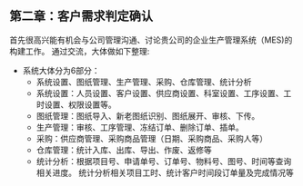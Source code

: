 第二章：客户需求判定确认
---
首先很高兴能有机会与公司管理沟通、讨论贵公司的企业生产管理系统（MES)的构建工作。
通过交流，大体做如下整理:
- 系统大体分为6部分：
   - 系统设置、图纸管理、生产管理、采购、仓库管理、统计分析
   - 系统设置：人员设置、客户设置、供应商设置、科室设置、工序设置、工时设置、权限设置等。
   - 图纸管理：图纸导入、新老图纸识别、图纸展开、审核、下传。
   - 生产管理：审核、工序管理、冻结订单、删除订单、插单。
   - 采购：供应商管理、采购商品管理（日期、采购商品、采购人等）
   - 仓库管理：统计入库、出库、导出、作废、返修等
   - 统计分析：根据项目号、申请单号、订单号、物料号、图号、时间等查询相关进度。
统计分析相关项目工时、统计客户时间段订单量及完成情况等